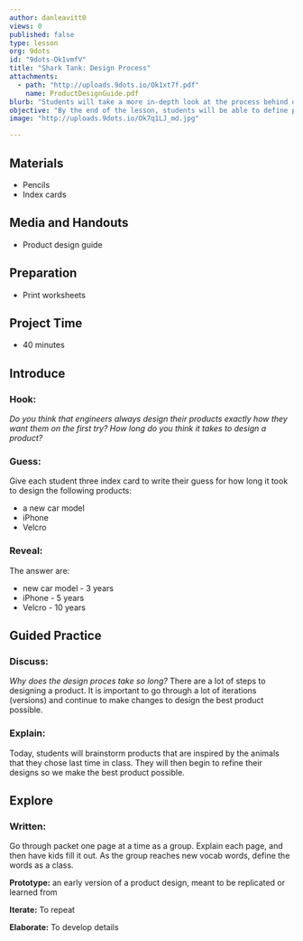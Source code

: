 ```yaml
---
author: danleavitt0
views: 0
published: false
type: lesson
org: 9dots
id: "9dots-Ok1vmfV"
title: "Shark Tank: Design Process"
attachments: 
  - path: "http://uploads.9dots.io/Ok1xt7f.pdf"
    name: ProductDesignGuide.pdf
blurb: "Students will take a more in-depth look at the process behind designing a product. They will then apply that methodology to their products."
objective: "By the end of the lesson, students will be able to define prototype, explain the process of design, and discuss the importance of iteration to that process."
image: "http://uploads.9dots.io/Ok7q1LJ_md.jpg"

---
```


## Materials

- Pencils
- Index cards

## Media and Handouts

- Product design guide

## Preparation

- Print worksheets

## Project Time

- 40 minutes

## Introduce

### Hook:
_Do you think that engineers always design their products exactly how they want them on the first try? How long do you think it takes to design a product?_

### Guess:
Give each student three index card to write their guess for how long it took to design the following products:

- a new car model
- iPhone
- Velcro

### Reveal:
The answer are:

- new car model - 3 years
- iPhone - 5 years
- Velcro - 10 years

## Guided Practice

### Discuss:
_Why does the design proces take so long?_
There are a lot of steps to designing a product. It is important to go through a lot of iterations (versions) and continue to make changes to design the best product possible.

### Explain:
Today, students will brainstorm products that are inspired by the animals that they chose last time in class.  They will then begin to refine their designs so we make the best product possible.

## Explore

### Written:
Go through packet one page at a time as a group.  Explain each page, and then have kids fill it out. As the group reaches new vocab words, define the words as a class.

**Prototype:**  an early version of a product design, meant to be replicated or learned from

**Iterate:** To repeat

**Elaborate:**  To develop details
